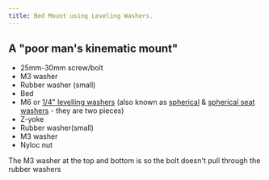 ```yaml
---
title: Bed Mount using Leveling Washers.
---
```

## A "poor man's kinematic mount"

* 25mm-30mm screw/bolt
* M3 washer
* Rubber washer (small)
* Bed
* M6 or [1/4" levelling washers](https://www.mcmaster.com/94007a030) (also known as [spherical](https://www.accu.co.uk/en/spherical-washers/410975-HSSPW-M6-A2) & [spherical seat washers](https://www.accu.co.uk/en/spherical-seat-washers/409767-HCSW-M6-A2) - they are two pieces)
* Z-yoke
* Rubber washer(small)
* M3 washer
* Nyloc nut

The M3 washer at the top and bottom is so the bolt doesn't pull through the rubber washers
